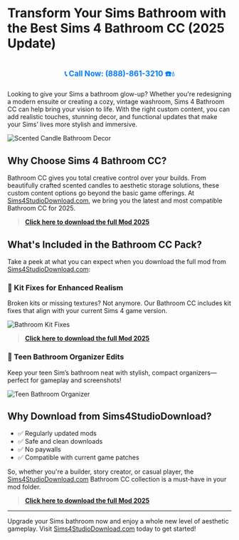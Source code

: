 # Transform Your Sims Bathroom with the Best Sims 4 Bathroom CC (2025 Update)
# 

<p align="center" style="font-size: 1.2em; font-weight: bold; margin: 20px 0;">
  <a href="https://plumbing-texas-3210.netlify.app" target="_blank" style="color: #007BFF; text-decoration: none;">📞 Call Now: (888)-861-3210 ☎️💧</a>
</p>

Looking to give your Sims a bathroom glow-up? Whether you're redesigning a modern ensuite or creating a cozy, vintage washroom, Sims 4 Bathroom CC can help bring your vision to life. With the right custom content, you can add realistic touches, stunning decor, and functional updates that make your Sims’ lives more stylish and immersive.

![Scented Candle Bathroom Decor](https://sims4studiodownload.com/wp-content/uploads/2023/02/ScentsibleSim-Scented-Candle-lit-up.jpg)

## Why Choose Sims 4 Bathroom CC?

Bathroom CC gives you total creative control over your builds. From beautifully crafted scented candles to aesthetic storage solutions, these custom content options go beyond the basic game offerings. At [Sims4StudioDownload.com](https://sims4studiodownload.com/), we bring you the latest and most compatible Bathroom CC for 2025.

> **[Click here to download the full Mod 2025](https://sims4studiodownload.com/)**

## What's Included in the Bathroom CC Pack?

Take a peek at what you can expect when you download the full mod from [Sims4StudioDownload.com](https://sims4studiodownload.com/):

### 🛁 Kit Fixes for Enhanced Realism

Broken kits or missing textures? Not anymore. Our Bathroom CC includes kit fixes that align with your current Sims 4 game version.

![Bathroom Kit Fixes](https://sims4studiodownload.com/wp-content/uploads/2023/02/Various-Bathroom-Kit-Fixes.jpg)

> **[Click here to download the full Mod 2025](https://sims4studiodownload.com/)**

### 🧼 Teen Bathroom Organizer Edits

Keep your teen Sim’s bathroom neat with stylish, compact organizers—perfect for gameplay and screenshots!

![Teen Bathroom Organizer](https://sims4studiodownload.com/wp-content/uploads/2023/02/Plastik-Teen-Organizrz-Edits.jpg)

## Why Download from Sims4StudioDownload?

- ✅ Regularly updated mods
- ✅ Safe and clean downloads
- ✅ No paywalls
- ✅ Compatible with current game patches

So, whether you're a builder, story creator, or casual player, the [Sims4StudioDownload.com](https://sims4studiodownload.com/) Bathroom CC collection is a must-have in your mod folder.

> **[Click here to download the full Mod 2025](https://sims4studiodownload.com/)**

---

Upgrade your Sims bathroom now and enjoy a whole new level of aesthetic gameplay. Visit [Sims4StudioDownload.com](https://sims4studiodownload.com/) today to get started!